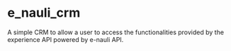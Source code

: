 # e_nauli_crm

A simple CRM to allow a user to access the functionalities provided by the
experience API powered by e-nauli API.
